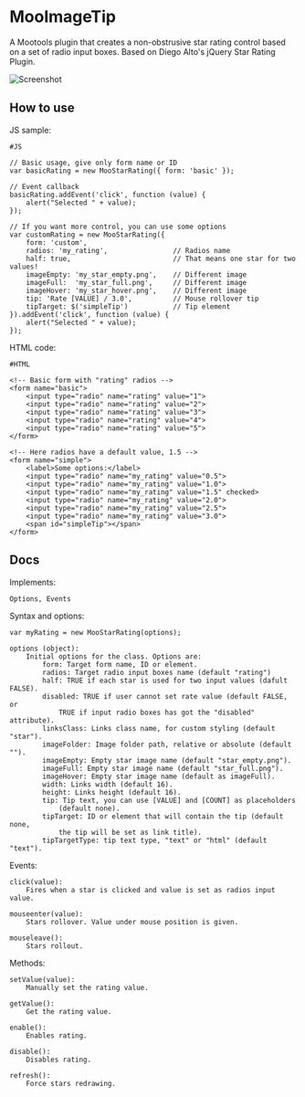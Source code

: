 MooImageTip
===========

A Mootools plugin that creates a non-obstrusive star rating control based on a set of radio input boxes. 
Based on Diego Alto's jQuery Star Rating Plugin.

![Screenshot](https://github.com/lorenzos/MooStarRating/raw/master/Graphics/logo.png)


How to use
----------

JS sample:

	#JS
	
	// Basic usage, give only form name or ID
	var basicRating = new MooStarRating({ form: 'basic' });
	
	// Event callback
	basicRating.addEvent('click', function (value) {
		alert("Selected " + value);
	});
	
	// If you want more control, you can use some options
	var customRating = new MooStarRating({
		form: 'custom',
		radios: 'my_rating',                // Radios name
		half: true,                         // That means one star for two values!
		imageEmpty: 'my_star_empty.png',    // Different image
		imageFull:  'my_star_full.png',     // Different image
		imageHover: 'my_star_hover.png',    // Different image
		tip: 'Rate [VALUE] / 3.0',          // Mouse rollover tip
		tipTarget: $('simpleTip')           // Tip element
	}).addEvent('click', function (value) {
		alert("Selected " + value);
	});

HTML code:

	#HTML

	<!-- Basic form with "rating" radios -->
	<form name="basic">
	    <input type="radio" name="rating" value="1">
	    <input type="radio" name="rating" value="2">
	    <input type="radio" name="rating" value="3">
	    <input type="radio" name="rating" value="4">
	    <input type="radio" name="rating" value="5">
	</form>
	
	<!-- Here radios have a default value, 1.5 -->
	<form name="simple">
	    <label>Some options:</label>
	    <input type="radio" name="my_rating" value="0.5">
	    <input type="radio" name="my_rating" value="1.0">
	    <input type="radio" name="my_rating" value="1.5" checked>
	    <input type="radio" name="my_rating" value="2.0">
	    <input type="radio" name="my_rating" value="2.5">
	    <input type="radio" name="my_rating" value="3.0">
	    <span id="simpleTip"></span>
	</form>


Docs
----------

Implements:

	Options, Events

Syntax and options:

	var myRating = new MooStarRating(options);
	
	options (object): 
		Initial options for the class. Options are:
			form: Target form name, ID or element.
			radios: Target radio input boxes name (default "rating")
			half: TRUE if each star is used for two input values (dafult FALSE).
			disabled: TRUE if user cannot set rate value (default FALSE, or
				TRUE if input radio boxes has got the "disabled" attribute).
			linksClass: Links class name, for custom styling (default "star").
			imageFolder: Image folder path, relative or absolute (default "").
			imageEmpty: Empty star image name (default "star_empty.png").
			imageFull: Empty star image name (default "star_full.png").
			imageHover: Empty star image name (default as imageFull).
			width: Links width (default 16).
			height: Links height (default 16).
			tip: Tip text, you can use [VALUE] and [COUNT] as placeholders
				(default none).
			tipTarget: ID or element that will contain the tip (default none,
				the tip will be set as link title).
			tipTargetType: tip text type, "text" or "html" (default "text").

Events:

	click(value): 
		Fires when a star is clicked and value is set as radios input value.
	
	mouseenter(value):
		Stars rollover. Value under mouse position is given.
	
	mouseleave():
		Stars rollout.

Methods:

	setValue(value): 
		Manually set the rating value.
	
	getValue(): 
		Get the rating value.
	
	enable(): 
		Enables rating.
	
	disable(): 
		Disables rating.
	
	refresh():
		Force stars redrawing.
